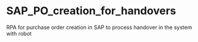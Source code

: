 # SAP_PO_creation_for_handovers
RPA for purchase order creation in SAP to process handover in the system with robot
